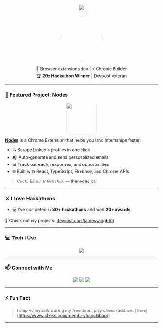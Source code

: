 <h1 align="center">
  <img src="https://readme-typing-svg.herokuapp.com?font=Fira+Code&duration=3000&pause=500&color=8A2BE2&center=true&vCenter=true&multiline=true&width=700&height=100&lines=Hey+I'm+Hao+%F0%9F%91%8B;I+build+Chrome+Extensions+that+do+cool+stuff;Click.+Email.+Internship." />
</h1>

<p align="center">
  <img src="https://avatars.githubusercontent.com/u/106619425?v=4" width="150" style="border-radius: 50%" />
</p>

<p align="center">
  🧩 Browser extensions dev | ⚡ Chronic Builder <br>
  🏆 <strong>20x Hackathon Winner</strong> | Devpost veteran
</p>

---

### 🧠 Featured Project: Nodes

<p align="center">
  <img src="https://raw.githubusercontent.com/HaoChiBao/Nodes/main/public/nodes-logo.png" height="100" />
</p>

**[Nodes](https://thenodes.ca)** is a Chrome Extension that helps you land internships faster:

- 🔍 Scrape LinkedIn profiles in one click  
- 📬 Auto-generate and send personalized emails  
- 📊 Track outreach, responses, and opportunities  
- 🌐 Built with React, TypeScript, Firebase, and Chrome APIs

> _Click. Email. Internship._ — [thenodes.ca](https://thenodes.ca)

---

### ⚔️ I Love Hackathons

- 💻 I’ve competed in **30+ hackathons** and won **20+ awards**

🔗 Check out my projects: [devpost.com/jamesyang663](https://devpost.com/jamesyang663)

---

### 💻 Tech I Use

<p align="center">
  <img src="https://skillicons.dev/icons?i=ts,js,react,chrome,firebase,vercel,vite,py,nodejs,figma" />
</p>

---

### 📫 Connect with Me

<p align="center">
  <a href="mailto:jamesyang663@gmail.com"><img src="https://img.shields.io/badge/Email-D14836?style=for-the-badge&logo=gmail&logoColor=white" /></a>
  <a href="https://www.linkedin.com/in/jpyang"><img src="https://img.shields.io/badge/LinkedIn-0077B5?style=for-the-badge&logo=linkedin&logoColor=white" /></a>
  <a href="https://thenodes.ca"><img src="https://img.shields.io/badge/Visit-Nodes.ca-purple?style=for-the-badge&logo=google-chrome&logoColor=white" /></a>
</p>

---

### ⚡ Fun Fact

> i slap volleyballs during my free time
> i play chess (add me: [here] (https://www.chess.com/member/haochibao))

---


